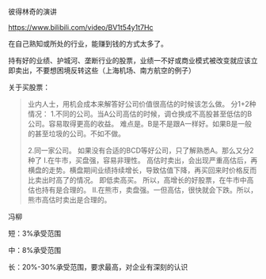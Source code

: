 彼得林奇的演讲

https://www.bilibili.com/video/BV1t54y1t7Hc



在自己熟知或所处的行业，能赚到钱的方式太多了。

持有好的业绩、护城河、垄断行业的股票，业绩一不好或商业模式被改变就应该立即卖出，不要想困境反转这些（上海机场、南方航空的例子）







关于买股票：

>业内人士，用机会成本来解答好公司价值很高估的时候该怎么做。
>分1+2种情况：
>1.不同的公司。当A公司高估的时候，调仓换成不高股甚至低估的B公司。容易取得更高的收益。 难点是。B是不是跟A一样好。如果B是一般的甚至垃圾的公司。不如不做。
>
>2.同一家公司。 如果没有合适的BCD等好公司，只了解熟悉A。那么又分2种了
>I.在牛市，买盘强，容易非理性。 高估时卖出，会出现严重高估后，再横盘的走势。横盘期间业绩持续增长，导致估值下降，再买回来时价格反而比卖出时高了的情况。 即低卖高买。 所以，高增长的好股票，在牛市中高估也持有是合理的。
>II.在熊市，卖盘强。一但高估，很快就会下跌。所以，熊市高估时卖出是合理的。





冯柳

短：3%承受范围

中：8%承受范围

长：20%-30%承受范围，要求最高，对企业有深刻的认识